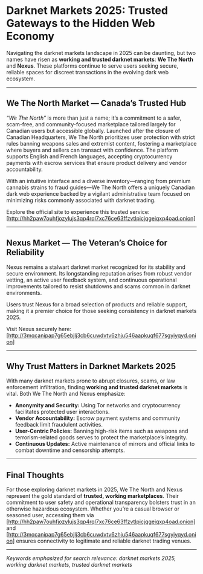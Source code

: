 # Darknet Markets 2025: Trusted Gateways to the Hidden Web Economy

Navigating the darknet markets landscape in 2025 can be daunting, but two names have risen as **working and trusted darknet markets**: **We The North** and **Nexus**. These platforms continue to serve users seeking secure, reliable spaces for discreet transactions in the evolving dark web ecosystem.

---

## We The North Market — Canada’s Trusted Hub

*“We The North”* is more than just a name; it’s a commitment to a safer, scam-free, and community-focused marketplace tailored largely for Canadian users but accessible globally. Launched after the closure of Canadian Headquarters, We The North prioritizes user protection with strict rules banning weapons sales and extremist content, fostering a marketplace where buyers and sellers can transact with confidence. The platform supports English and French languages, accepting cryptocurrency payments with escrow services that ensure product delivery and vendor accountability.

With an intuitive interface and a diverse inventory—ranging from premium cannabis strains to fraud guides—We The North offers a uniquely Canadian dark web experience backed by a vigilant administrative team focused on minimizing risks commonly associated with darknet trading.

Explore the official site to experience this trusted service: [http://hh2paw7ouhfjozylujs3qp4rql7xc76ce63ffzvtlpicjqgeiqxp4oad.onion]

---

## Nexus Market — The Veteran’s Choice for Reliability

Nexus remains a stalwart darknet market recognized for its stability and secure environment. Its longstanding reputation arises from robust vendor vetting, an active user feedback system, and continuous operational improvements tailored to resist shutdowns and scams common in darknet environments.

Users trust Nexus for a broad selection of products and reliable support, making it a premier choice for those seeking consistency in darknet markets 2025.

Visit Nexus securely here: [http://3mqcanipap7g65ebjlj3cb6cuwdvtv6zhju546aapkuqf677sgyiyqyd.onion]

---

## Why Trust Matters in Darknet Markets 2025

With many darknet markets prone to abrupt closures, scams, or law enforcement infiltration, finding **working and trusted darknet markets** is vital. Both We The North and Nexus emphasize:

- **Anonymity and Security:** Using Tor networks and cryptocurrency facilitates protected user interactions.
- **Vendor Accountability:** Escrow payment systems and community feedback limit fraudulent activities.
- **User-Centric Policies:** Banning high-risk items such as weapons and terrorism-related goods serves to protect the marketplace’s integrity.
- **Continuous Updates:** Active maintenance of mirrors and official links to combat downtime and censorship attempts.

---

## Final Thoughts

For those exploring darknet markets in 2025, We The North and Nexus represent the gold standard of **trusted, working marketplaces**. Their commitment to user safety and operational transparency bolsters trust in an otherwise hazardous ecosystem. Whether you’re a casual browser or seasoned user, accessing them via [http://hh2paw7ouhfjozylujs3qp4rql7xc76ce63ffzvtlpicjqgeiqxp4oad.onion] and [http://3mqcanipap7g65ebjlj3cb6cuwdvtv6zhju546aapkuqf677sgyiyqyd.onion] ensures connectivity to legitimate and reliable darknet trading venues.

---

*Keywords emphasized for search relevance: darknet markets 2025, working darknet markets, trusted darknet markets*